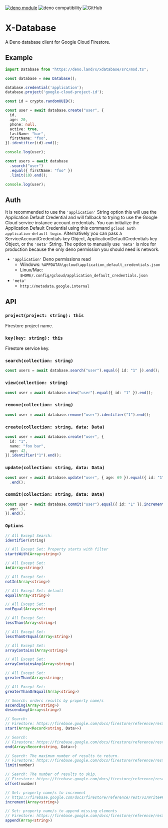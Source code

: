 [![deno module](https://shield.deno.dev/x/xdatabase)](https://deno.land/x/xdatabase)
![deno compatibility](https://shield.deno.dev/deno/^1.33.3)
![GitHub](https://img.shields.io/github/license/xeaone/database)

# X-Database

A Deno database client for Google Cloud Firestore.

## Example

```ts
import Database from "https://deno.land/x/xdatabase/src/mod.ts";

const database = new Database();

database.credential('application');
database.project('google-cloud-project-id');

const id = crypto.randomUUID();

const user = await database.create("user", {
  id,
  age: 20,
  phone: null,
  active: true,
  lastName: "bar",
  firstName: "foo",
}).identifier(id).end();

console.log(user);

const users = await database
  .search("user")
  .equal({ firstName: "foo" })
  .limit(10).end();

console.log(user);
```

## Auth
It is recommended to use the `'application'` String option this will use the Application Default Credential and will fallback to trying to use the Google Cloud service instance account credentials.
You can initialize the Application Default Credential using this command `gcloud auth application-default login`.
Alternatively you can pass a ServiceAccountCredentials key Object, ApplicationDefaultCredentials key Object, or the `'meta'` String.
The option to manually use `'meta'` is nice for production because the only deno permission you should need is network.

- `'application'` Deno permissions read
  - Windows: `%APPDATA%\gcloud\application_default_credentials.json`
  - Linux/Mac: `$HOME/.config/gcloud/application_default_credentials.json`
- `'meta'`
  - `http://metadata.google.internal`

## API

### `project(project: string): this`

Firestore project name.

### `key(key: string): this`

Firestore service key.

### `search(collection: string)`

```ts
const users = await database.search("user").equal({ id: "1" }).end();
```

### `view(collection: string)`

```ts
const user = await database.view("user").equal({ id: "1" }).end();
```

### `remove(collection: string)`

```ts
const user = await database.remove("user").identifier("1").end();
```

### `create(collection: string, data: Data)`

```ts
const user = await database.create("user", {
  id: "1",
  name: "foo bar",
  age: 42,
}).identifier("1").end();
```

### `update(collection: string, data: Data)`

```ts
const user = await database.update("user", { age: 69 }).equal({ id: "1" })
  .end();
```

### `commit(collection: string, data: Data)`

```ts
const user = await database.commit("user").equal({ id: "1" }).increment({
  age: 1,
}).end();
```

### `Options`

```ts
// All Except Search:
identifier(string)

// All Except Set: Property starts with filter
startsWith(Array<string>)

// All Except Set:
in(Array<string>)

// All Except Set:
notIn(Array<string>)

// All Except Set: default
equal(Array<string>)

// All Except Set:
notEqual(Array<string>)

// All Except Set:
lessThan(Array<string>)

// All Except Set:
lessThanOrEqual(Array<string>)

// All Except Set:
arrayContains(Array<string>)

// All Except Set:
arrayContainsAny(Array<string>)

// All Except Set:
greaterThan(Array<string>;

// All Except Set:
greaterThanOrEqual(Array<string>)

// Search: orders results by property name/s
ascending(Array<string>)
descending(Array<string>)

// Search:
// Firestore: https://firebase.google.com/docs/firestore/reference/rest/v1/StructuredQuery#FIELDS.start_at
start(Array<Record<string, Data>>)

// Search:
// Firestore: https://firebase.google.com/docs/firestore/reference/rest/v1/StructuredQuery#FIELDS.end_at
end(Array<Record<string, Data>>)

// Search: The maximum number of results to return.
// Firestore: https://firebase.google.com/docs/firestore/reference/rest/v1/StructuredQuery#FIELDS.limit
limit(number)

// Search: The number of results to skip.
// Firestore: https://firebase.google.com/docs/firestore/reference/rest/v1/StructuredQuery#FIELDS.offset
offset(number)

// Set: property name/s to increment
// https://firebase.google.com/docs/firestore/reference/rest/v1/Write#FieldTransform.FIELDS.increment
increment(Array<string>)

// Set: property name/s to append missing elements
// Firestore: https://firebase.google.com/docs/firestore/reference/rest/v1/Write#FieldTransform.FIELDS.append_missing_elements
append(Array<string>)
```

<!--
Firestore reset api docs
https://firebase.google.com/docs/firestore/reference/rest/v1/projects.databases.documents
-->

